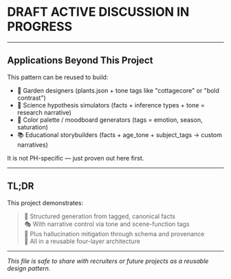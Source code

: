 # DRAFT ACTIVE DISCUSSION IN PROGRESS
---

## Applications Beyond This Project

This pattern can be reused to build:

- 🏡 Garden designers (plants.json + tone tags like "cottagecore" or "bold contrast")
- 🧪 Science hypothesis simulators (facts + inference types + tone = research narrative)
- 🎨 Color palette / moodboard generators (tags = emotion, season, saturation)
- 📚 Educational storybuilders (facts + age_tone + subject_tags → custom narratives)

It is not PH-specific — just proven out here first.

---

## TL;DR

This project demonstrates:

> 🔧 Structured generation from tagged, canonical facts  
> 🎭 With narrative control via tone and scene-function tags  
> 🚫 Plus hallucination mitigation through schema and provenance  
> 🧠 All in a reusable four-layer architecture  

---

*This file is safe to share with recruiters or future projects as a reusable design pattern.*

